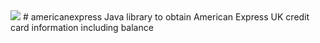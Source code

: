 <img src="https://travis-ci.org/johnemcbride/americanexpress.svg?branch=master"/>
# americanexpress
Java library to obtain American Express UK credit card information including balance
